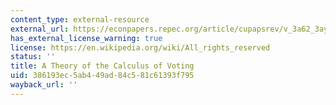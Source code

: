 ```yaml
---
content_type: external-resource
external_url: https://econpapers.repec.org/article/cupapsrev/v_3a62_3ay_3a1968_3ai_3a01_3ap_3a25-42_5f11.htm
has_external_license_warning: true
license: https://en.wikipedia.org/wiki/All_rights_reserved
status: ''
title: A Theory of the Calculus of Voting
uid: 386193ec-5ab4-49ad-84c5-81c61393f795
wayback_url: ''
---
```

